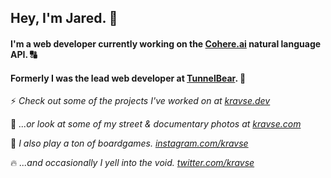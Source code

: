 ## Hey, I'm Jared. 👋 

#### I'm a web developer currently working on the [Cohere.ai](https://cohere.ai) natural language API. 🔠

#### Formerly I was the lead web developer at [TunnelBear](https://tunnelbear.com).  🐻 

⚡ _Check out some of the projects I've worked on at [kravse.dev](https://www.kravse.dev)_

📸 _...or look at some of my street & documentary photos at [kravse.com](https://www.kravse.com)_

🎲 _I also play a ton of boardgames. [instagram.com/kravse](https://www.instagram.com/kravse)_

🔥 _...and occasionally I yell into the void. [twitter.com/kravse](https://www.twitter.com/kravse)_ 
